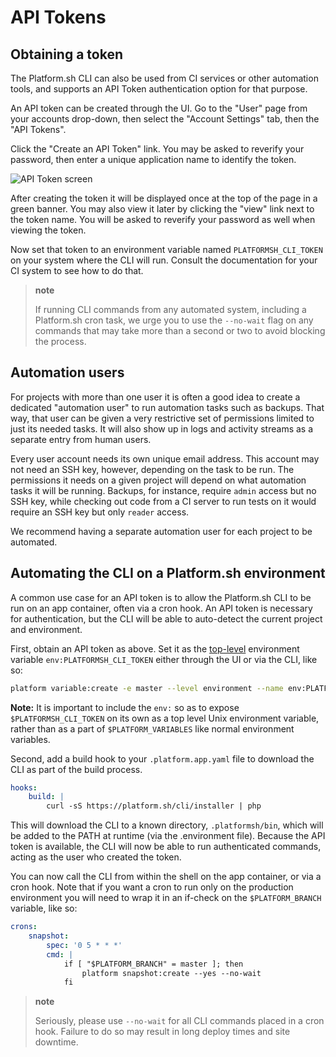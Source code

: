# API Tokens

## Obtaining a token

The Platform.sh CLI can also be used from CI services or other automation tools, and supports an API Token authentication option for that purpose.

An API token can be created through the UI.  Go to the "User" page from your accounts drop-down, then select the "Account Settings" tab, then the "API Tokens".

Click the "Create an API Token" link.  You may be asked to reverify your password, then enter a unique application name to identify the token.

![API Token screen](/images/api-token-list.png)

After creating the token it will be displayed once at the top of the page in a green banner.  You may also view it later by clicking the "view" link next to the token name.  You will be asked to reverify your password as well when viewing the token.

Now set that token to an environment variable named `PLATFORMSH_CLI_TOKEN` on your system where the CLI will run.  Consult the documentation for your CI system to see how to do that.

> **note**
>
> If running CLI commands from any automated system, including a Platform.sh cron task, we urge you to use the `--no-wait` flag on any commands that may take more than a second or two to avoid blocking the process.

## Automation users

For projects with more than one user it is often a good idea to create a dedicated "automation user" to run automation tasks such as backups.  That way, that user can be given a very restrictive set of permissions limited to just its needed tasks.  It will also show up in logs and activity streams as a separate entry from human users.

Every user account needs its own unique email address.  This account may not need an SSH key, however, depending on the task to be run.  The permissions it needs on a given project will depend on what automation tasks it will be running.  Backups, for instance, require `admin` access but no SSH key, while checking out code from a CI server to run tests on it would require an SSH key but only `reader` access.

We recommend having a separate automation user for each project to be automated.

## Automating the CLI on a Platform.sh environment

A common use case for an API token is to allow the Platform.sh CLI to be run on an app container, often via a cron hook.  An API token is necessary for authentication, but the CLI will be able to auto-detect the current project and environment.

First, obtain an API token as above.  Set it as the [top-level](https://docs.platform.sh/development/variables.html#top-level-environment-variables) environment variable `env:PLATFORMSH_CLI_TOKEN` either through the UI or via the CLI, like so:

```bash
platform variable:create -e master --level environment --name env:PLATFORMSH_CLI_TOKEN --sensitive true --value 'your API token'
```
**Note:** It is important to include the `env:` so as to expose `$PLATFORMSH_CLI_TOKEN` on its own as a top level Unix environment variable, rather than as a part of `$PLATFORM_VARIABLES` like normal environment variables.

Second, add a build hook to your `.platform.app.yaml` file to download the CLI as part of the build process.

```yaml
hooks:
    build: |
        curl -sS https://platform.sh/cli/installer | php
```

This will download the CLI to a known directory, `.platformsh/bin`, which will be added to the PATH at runtime (via the .environment file). Because the API token is available, the CLI will now be able to run authenticated commands, acting as the user who created the token.

You can now call the CLI from within the shell on the app container, or via a cron hook.  Note that if you want a cron to run only on the production environment you will need to wrap it in an if-check on the `$PLATFORM_BRANCH` variable, like so:

```yaml
crons:
    snapshot:
        spec: '0 5 * * *'
        cmd: |
            if [ "$PLATFORM_BRANCH" = master ]; then
                platform snapshot:create --yes --no-wait
            fi
```

> **note**
>
> Seriously, please use `--no-wait` for all CLI commands placed in a cron hook. Failure to do so may result in long deploy times and site downtime.
